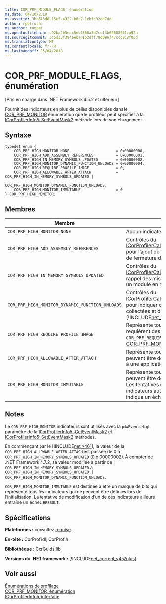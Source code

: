 ```yaml
---
title: COR_PRF_MODULE_FLAGS, énumération
ms.date: 04/10/2018
ms.assetid: 3ba543d8-15e5-4322-b6e7-1ebfc92ed7dd
author: rpetrusha
ms.author: ronpet
ms.openlocfilehash: c92ba2b5eac5eb1368a7d7ccf3b666886f4ca92a
ms.sourcegitcommit: 3d5d33f384eeba41b2dff79d096f47ccc8d8f03d
ms.translationtype: MT
ms.contentlocale: fr-FR
ms.lasthandoff: 05/04/2018
---
```

# <a name="corprfhighmonitor-enumeration"></a>COR_PRF_MODULE_FLAGS, énumération
[Pris en charge dans .NET Framework 4.5.2 et ultérieur]  
  
 Fournit des indicateurs en plus de celles disponibles dans le [COR_PRF_MONITOR](../../../../docs/framework/unmanaged-api/profiling/cor-prf-monitor-enumeration.md) énumération que le profileur peut spécifier à la [ICorProfilerInfo5::SetEventMask2](../../../../docs/framework/unmanaged-api/profiling/icorprofilerinfo5-seteventmask2-method.md) méthode lors de son chargement.  
  
## <a name="syntax"></a>Syntaxe  
  
```  
typedef enum {  
    COR_PRF_HIGH_MONITOR_NONE                     = 0x00000000,  
    COR_PRF_HIGH_ADD_ASSEMBLY_REFERENCES          = 0x00000001,  
    COR_PRF_HIGH_IN_MEMORY_SYMBOLS_UPDATED        = 0x00000002,     
    COR_PRF_HIGH_MONITOR_DYNAMIC_FUNCTION_UNLOADS = 0x00000004,    
    COR_PRF_HIGH_REQUIRE_PROFILE_IMAGE            = 0,  
    COR_PRF_HIGH_ALLOWABLE_AFTER_ATTACH           = COR_PRF_HIGH_IN_MEMORY_SYMBOLS_UPDATED | 
                                                    COR_PRF_HIGH_MONITOR_DYNAMIC_FUNCTION_UNLOADS,  
    COR_PRF_HIGH_MONITOR_IMMUTABLE                = 0  
} COR_PRF_HIGH_MONITOR;  
```  
  
## <a name="members"></a>Membres  
  
|Membre|Description|  
|------------|-----------------|  
|`COR_PRF_HIGH_MONITOR_NONE`|Aucun indicateur n'est défini.|  
|`COR_PRF_HIGH_ADD_ASSEMBLY_REFERENCES`|Contrôles du [ICorProfilerCallback6::GetAssemblyReference](../../../../docs/framework/unmanaged-api/profiling/icorprofilercallback6-getassemblyreferences-method.md) rappel pour l’ajout de références d’assembly durant le parcours de fermeture de référence assembly CLR.|  
|`COR_PRF_HIGH_IN_MEMORY_SYMBOLS_UPDATED`|Contrôles du [ICorProfilerCallback7::ModuleInMemorySymbolsUpdated](../../../../docs/framework/unmanaged-api/profiling/icorprofilercallback7-moduleinmemorysymbolsupdated-method.md) rappel des mises à jour dans le flux de symbole associé à un module en mémoire.|  
|`COR_PRF_HIGH_MONITOR_DYNAMIC_FUNCTION_UNLOADS`|Contrôles du [ICorProfilerCallback9::DynamicMethodUnloaded](icorprofilercallback9-dynamicmethodunloaded-method.md) rappel pour indiquer qu’une méthode dynamique a été garbage collectées et de déchargement. <br/> [!INCLUDE[net_current_v472plus](../../../../includes/net-current-v472plus.md)]|   
|`COR_PRF_HIGH_REQUIRE_PROFILE_IMAGE`|Représente tous les indicateurs `COR_PRF_HIGH_MONITOR` qui requièrent des images à profil optimisé. Il correspond à la `COR_PRF_REQUIRE_PROFILE_IMAGE` indicateur dans le [COR_PRF_MONITOR](../../../../docs/framework/unmanaged-api/profiling/cor-prf-monitor-enumeration.md) énumération.|  
|`COR_PRF_HIGH_ALLOWABLE_AFTER_ATTACH`|Représente tous les indicateurs `COR_PRF_HIGH_MONITOR` qui peuvent être définis une fois que le profileur est attaché à une application en cours d'exécution.|  
|`COR_PRF_HIGH_MONITOR_IMMUTABLE`|Représente tous les indicateurs `COR_PRF_HIGH_MONITOR` qui peuvent être définis uniquement lors de l'initialisation. Les tentatives de modification d'un ou plusieurs de ces indicateurs autre part génèrent une valeur `HRESULT`, qui indique un échec.|  
  
## <a name="remarks"></a>Notes  
 Le `COR_PRF_HIGH_MONITOR` indicateurs sont utilisés avec la `pdwEventsHigh` paramètre de la [ICorProfilerInfo5::GetEventMask2](../../../../docs/framework/unmanaged-api/profiling/icorprofilerinfo5-geteventmask2-method.md) et [ICorProfilerInfo5::SetEventMask2](../../../../docs/framework/unmanaged-api/profiling/icorprofilerinfo5-seteventmask2-method.md) méthodes.  
  
En commençant par le [!INCLUDE[net_v461](../../../../includes/net-v461-md.md)], la valeur de la `COR_PRF_HIGH_ALLOWABLE_AFTER_ATTACH` est passée de 0 à `COR_PRF_HIGH_IN_MEMORY_SYMBOLS_UPDATED` (0 x 00000002). À compter de .NET Framework 4.7.2, sa valeur modifiée à partir de `COR_PRF_HIGH_IN_MEMORY_SYMBOLS_UPDATED` à `COR_PRF_HIGH_IN_MEMORY_SYMBOLS_UPDATED | COR_PRF_HIGH_MONITOR_DYNAMIC_FUNCTION_UNLOADS`.   

`COR_PRF_HIGH_MONITOR_IMMUTABLE` est destinée à être un masque de bits qui représente tous les indicateurs qui ne peuvent être définies lors de l’initialisation. La tentative de modification d’un de ces indicateurs ailleurs entraîne un échec `HRESULT`.

## <a name="requirements"></a>Spécifications  
 **Plateformes :** consultez [requise](../../../../docs/framework/get-started/system-requirements.md).  
  
 **En-tête :** CorProf.idl, CorProf.h  
  
 **Bibliothèque :** CorGuids.lib  
  
 **Versions du .NET framework :** [!INCLUDE[net_current_v452plus](../../../../includes/net-current-v452plus-md.md)]  
  
## <a name="see-also"></a>Voir aussi  
 [Énumérations de profilage](../../../../docs/framework/unmanaged-api/profiling/profiling-enumerations.md)  
 [COR_PRF_MONITOR, énumération](../../../../docs/framework/unmanaged-api/profiling/cor-prf-monitor-enumeration.md)  
 [ICorProfilerInfo5, interface](../../../../docs/framework/unmanaged-api/profiling/icorprofilerinfo5-interface.md)
